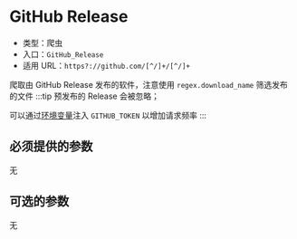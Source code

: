 # GitHub Release

- 类型：爬虫
- 入口：`GitHub_Release`
- 适用 URL：`https?://github.com/[^/]+/[^/]+`

爬取由 GitHub Release 发布的软件，注意使用 `regex.download_name` 筛选发布的文件
:::tip
预发布的 Release 会被忽略；

可以通过[环境变量](../../guide/usage.md#环境变量)注入 `GITHUB_TOKEN` 以增加请求频率
:::

## 必须提供的参数

无

## 可选的参数

无

